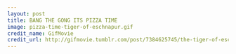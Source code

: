 ```yaml
---
layout: post
title: BANG THE GONG ITS PIZZA TIME
image: pizza-time-tiger-of-eschnapur.gif
credit_name: GifMovie
credit_url: http://gifmovie.tumblr.com/post/7384625745/the-tiger-of-eschnapur-09-pizza-time
---
```



